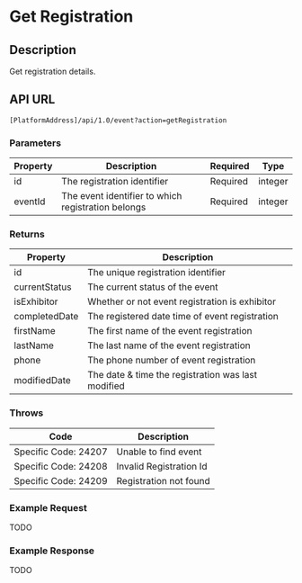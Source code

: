 # Get Registration

## Description

Get registration details.

## API URL

`[PlatformAddress]/api/1.0/event?action=getRegistration`

### Parameters

| Property | Description | Required | Type |
| --- | --- | --- | --- |
| id | The registration identifier | Required | integer |
| eventId | The event identifier to which registration belongs | Required | integer |

### Returns

| Property | Description |
| --- | --- |
| id | The unique registration identifier |
| currentStatus | The current status of the event |
| isExhibitor | Whether or not event registration is exhibitor |
| completedDate | The registered date time of event registration |
| firstName | The first name of the event registration |
| lastName | The last name of the event registration |
| phone | The phone number of event registration |
| modifiedDate | The date & time the registration was last modified |

### Throws

| Code | Description |
| --- | --- |
| Specific Code: 24207 | Unable to find event |
| Specific Code: 24208 | Invalid Registration Id |
| Specific Code: 24209 | Registration not found |

### Example Request

TODO

### Example Response

TODO


